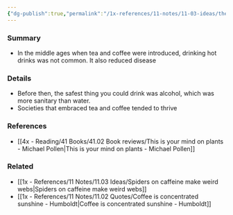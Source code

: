 ```yaml
---
{"dg-publish":true,"permalink":"/1x-references/11-notes/11-03-ideas/the-exotic-idea-of-drinking-hot-beverages-reduced-disease/","title":"The exotic idea of drinking hot beverages reduced disease","dgShowBacklinks":false}
---
```



### Summary
- In the middle ages when tea and coffee were introduced, drinking hot drinks was not common. It also reduced disease

### Details
- Before then, the safest thing you could drink was alcohol, which was more sanitary than water.
- Societies that embraced tea and coffee tended to thrive

### References
- [[4x - Reading/41 Books/41.02 Book reviews/This is your mind on plants - Michael Pollen\|This is your mind on plants - Michael Pollen]]

### Related
- [[1x - References/11 Notes/11.03 Ideas/Spiders on caffeine make weird webs\|Spiders on caffeine make weird webs]]
- [[1x - References/11 Notes/11.02 Quotes/Coffee is concentrated sunshine - Humboldt\|Coffee is concentrated sunshine - Humboldt]]